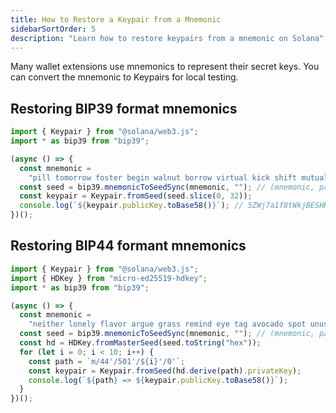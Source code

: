 ```yaml
---
title: How to Restore a Keypair from a Mnemonic
sidebarSortOrder: 5
description: "Learn how to restore keypairs from a mnemonic on Solana"
---
```


Many wallet extensions use mnemonics to represent their secret keys. You can
convert the mnemonic to Keypairs for local testing.

## Restoring BIP39 format mnemonics

```typescript filename="restore-bip39-mnemonic.ts"
import { Keypair } from "@solana/web3.js";
import * as bip39 from "bip39";

(async () => {
  const mnemonic =
    "pill tomorrow foster begin walnut borrow virtual kick shift mutual shoe scatter";
  const seed = bip39.mnemonicToSeedSync(mnemonic, ""); // (mnemonic, password)
  const keypair = Keypair.fromSeed(seed.slice(0, 32));
  console.log(`${keypair.publicKey.toBase58()}`); // 5ZWj7a1f8tWkjBESHKgrLmXshuXxqeY9SYcfbshpAqPG
})();
```

## Restoring BIP44 formant mnemonics

```typescript filename="restore-bip44-mnemonic.ts"
import { Keypair } from "@solana/web3.js";
import { HDKey } from "micro-ed25519-hdkey";
import * as bip39 from "bip39";

(async () => {
  const mnemonic =
    "neither lonely flavor argue grass remind eye tag avocado spot unusual intact";
  const seed = bip39.mnemonicToSeedSync(mnemonic, ""); // (mnemonic, password)
  const hd = HDKey.fromMasterSeed(seed.toString("hex"));
  for (let i = 0; i < 10; i++) {
    const path = `m/44'/501'/${i}'/0'`;
    const keypair = Keypair.fromSeed(hd.derive(path).privateKey);
    console.log(`${path} => ${keypair.publicKey.toBase58()}`);
  }
})();
```
